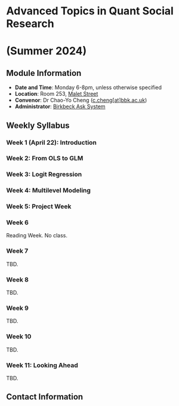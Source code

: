 # Advanced Topics in Quant Social Research
# (Summer 2024)

## Module Information

- **Date and Time**: Monday 6-8pm, unless otherwise specified
- **Location**: Room 253, [Malet Street](https://maps.app.goo.gl/YMYvCRvA3WrSc4Dk9)
- **Convenor**: Dr Chao-Yo Cheng ([c.cheng[at]bbk.ac.uk](mailto:c.cheng@bbk.ac.uk))
- **Administrator**: [Birkbeck Ask System](https://www.bbk.ac.uk/ask)

## Weekly Syllabus

### Week 1 (April 22): Introduction

### Week 2: From OLS to GLM

### Week 3: Logit Regression

### Week 4: Multilevel Modeling

### Week 5: Project Week

### Week 6

Reading Week. No class.

### Week 7 

TBD.

### Week 8

TBD.

### Week 9 

TBD.

### Week 10 

TBD.

### Week 11: Looking Ahead 

TBD.

## Contact Information

